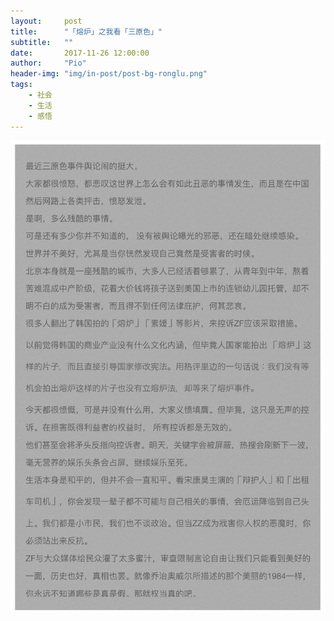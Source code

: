 ```yaml
---
layout:     post
title:      "「熔炉」之我看「三原色」"
subtitle:   ""
date:       2017-11-26 12:00:00
author:     "Pio"
header-img: "img/in-post/post-bg-ronglu.png"
tags:
    - 社会
    - 生活
    - 感悟
---
```


![img](/img/in-post/post-three-color.jpg)